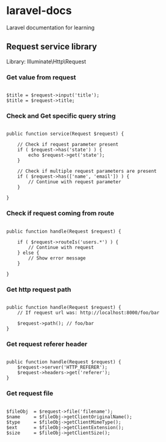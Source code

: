 # laravel-docs
Laravel documentation for learning  
  
  
## Request service library  

Library: Illuminate\Http\Request


### Get value from request  

```

$title = $request->input('title');
$title = $request->title;

```


### Check and Get specific query string  
  
```

public function service(Request $request) {

    // Check if request parameter present
    if ( $request->has('state') ) {
        echo $request->get('state');
    }
    
    // Check if multiple request parameters are present
    if ( $request->has(['name', 'email']) ) {
        // Continue with request parameter
    }
    
}

```  
  
  
### Check if request coming from route  
  
```

public function handle(Request $request) {

    if ( $request->routeIs('users.*') ) {
        // Continue with request
    } else {
        // Show error message
    }

}

```  


### Get http request path  

```

public function handle(Request $request) {
    // If request url was: http://localhost:8000/foo/bar
    
    $request->path(); // foo/bar
}

```  


### Get request referer header  

```

public function handle(Request $request) {
    $request->server('HTTP_REFERER');
    $request->headers->get('referer');
}

```  

### Get request file  

```

$fileObj  = $request->file('filename');
$name     = $fileObj->getClientOriginalName();
$type     = $fileObj->getClientMimeType();
$ext      = $fileObj->getClientExtension();
$size     = $fileObj->getClientSize();

```
